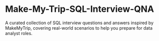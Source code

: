 # Make-My-Trip-SQL-Interview-QNA
A curated collection of SQL interview questions and answers inspired by MakeMyTrip, covering real-world scenarios to help you prepare for data analyst roles.
